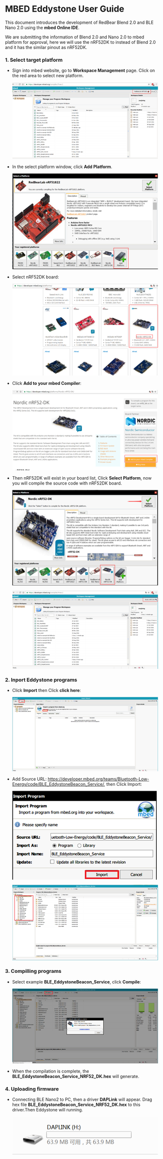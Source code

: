 
# MBED Eddystone User Guide

This document introduces the development of RedBear Blend 2.0 and BLE Nano 2.0 using the **mbed Online IDE**.

We are submitting the information of Blend 2.0 and Nano 2.0 to mbed platform for approval, here we will use the nRF52DK to instead of Blend 2.0 and it has the similar pinout as nRF52DK.

### 1. Select target platform

 * Sign into mbed website, go to **Workspace Management** page. Click on the red area to select new platform.
    
    ![mbed_ide_1](images/mbed_ide/mbed_ide_1.png)

 * In the select platform window, click **Add Platform**.

    ![mbed_ide_2](images/mbed_ide/mbed_ide_2.png)

 * Select nRF52DK board:

    ![mbed_ide_3](images/mbed_ide/mbed_ide_3.png)

 * Click **Add to your mbed Compiler**:

    ![mbed_ide_4](images/mbed_ide/mbed_ide_4.png)

 * Then nRF52DK will exist in your board list, Click **Select Platform**, now you will compile the source code with nRF52DK board. 

    ![mbed_ide_5](images/mbed_ide/mbed_ide_5.png)

    ![mbed_ide_6](images/mbed_ide/mbed_ide_6.png)

### 2. Inport Eddystone programs

 * Click **Import** then Click **click here**:

    ![Eddystone_1](images/Eddystone/Eddystone_1.png)

 * Add Source URL: https://developer.mbed.org/teams/Bluetooth-Low-Energy/code/BLE_EddystoneBeacon_Service/, then Click Import:

    ![Eddystone_2](images/Eddystone/Eddystone_2.png)

    ![Eddystone_3](images/Eddystone/Eddystone_3.png)

### 3. Compilling programs

 * Select example **BLE_EddystoneBeacon_Service**, click **Compile**:

    ![Eddystone_4](images/Eddystone/Eddystone_4.png)

 * When the compilation is complete, the **BLE_EddystoneBeacon_Service_NRF52_DK.hex** will generate.

### 4. Uploading firmware

 * Connecting BLE Nano2 to PC, then a driver **DAPLink** will appear. Drag hex file **BLE_EddystoneBeacon_Service_NRF52_DK.hex** to this driver.Then Eddystone will running.

    ![Eddystone_5](images/Eddystone/Eddystone_5.png)

